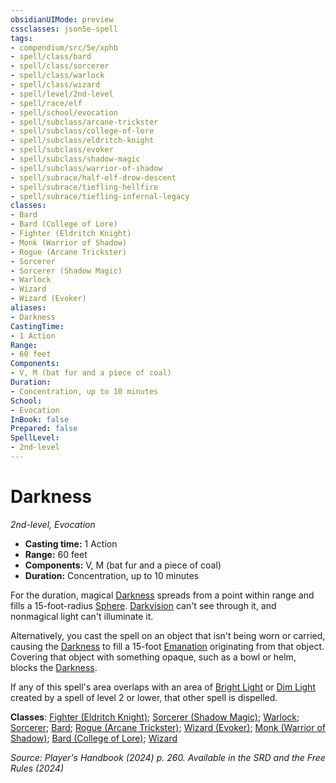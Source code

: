 ```yaml
---
obsidianUIMode: preview
cssclasses: json5e-spell
tags:
- compendium/src/5e/xphb
- spell/class/bard
- spell/class/sorcerer
- spell/class/warlock
- spell/class/wizard
- spell/level/2nd-level
- spell/race/elf
- spell/school/evocation
- spell/subclass/arcane-trickster
- spell/subclass/college-of-lore
- spell/subclass/eldritch-knight
- spell/subclass/evoker
- spell/subclass/shadow-magic
- spell/subclass/warrior-of-shadow
- spell/subrace/half-elf-drow-descent
- spell/subrace/tiefling-hellfire
- spell/subrace/tiefling-infernal-legacy
classes:
- Bard
- Bard (College of Lore)
- Fighter (Eldritch Knight)
- Monk (Warrior of Shadow)
- Rogue (Arcane Trickster)
- Sorcerer
- Sorcerer (Shadow Magic)
- Warlock
- Wizard
- Wizard (Evoker)
aliases:
- Darkness
CastingTime: 
- 1 Action
Range:
- 60 feet
Components:
- V, M (bat fur and a piece of coal)
Duration:
- Concentration, up to 10 minutes
School:
- Evocation
InBook: false
Prepared: false
SpellLevel:
- 2nd-level
---
```

# Darkness
*2nd-level, Evocation*  


- **Casting time:** 1 Action
- **Range:** 60 feet
- **Components:** V, M (bat fur and a piece of coal)
- **Duration:** Concentration, up to 10 minutes

For the duration, magical [Darkness](/3-Mechanics/CLI/variant-rules/darkness-xphb.md) spreads from a point within range and fills a 15-foot-radius [Sphere](/3-Mechanics/CLI/variant-rules/sphere-area-of-effect-xphb.md). [Darkvision](senses.md#Darkvision) can't see through it, and nonmagical light can't illuminate it.

Alternatively, you cast the spell on an object that isn't being worn or carried, causing the [Darkness](/3-Mechanics/CLI/variant-rules/darkness-xphb.md) to fill a 15-foot [Emanation](/3-Mechanics/CLI/variant-rules/emanation-area-of-effect-xphb.md) originating from that object. Covering that object with something opaque, such as a bowl or helm, blocks the [Darkness](/3-Mechanics/CLI/variant-rules/darkness-xphb.md).

If any of this spell's area overlaps with an area of [Bright Light](/3-Mechanics/CLI/variant-rules/bright-light-xphb.md) or [Dim Light](/3-Mechanics/CLI/variant-rules/dim-light-xphb.md) created by a spell of level 2 or lower, that other spell is dispelled.

**Classes**: [Fighter (Eldritch Knight)](/3-Mechanics/CLI/lists/list-spells-classes-eldritch-knight-xphb.md "subclass=XPHB;class=XPHB"); [Sorcerer (Shadow Magic)](/3-Mechanics/CLI/lists/list-spells-classes-shadow-magic-xge.md "subclass=XGE;class=XPHB"); [Warlock](/3-Mechanics/CLI/lists/list-spells-classes-warlock.md); [Sorcerer](/3-Mechanics/CLI/lists/list-spells-classes-sorcerer.md); [Bard](/3-Mechanics/CLI/lists/list-spells-classes-bard.md); [Rogue (Arcane Trickster)](/3-Mechanics/CLI/lists/list-spells-classes-arcane-trickster-xphb.md "subclass=XPHB;class=XPHB"); [Wizard (Evoker)](/3-Mechanics/CLI/lists/list-spells-classes-evoker-xphb.md "subclass=XPHB;class=XPHB"); [Monk (Warrior of Shadow)](/3-Mechanics/CLI/lists/list-spells-classes-warrior-of-shadow-xphb.md "subclass=XPHB;class=XPHB"); [Bard (College of Lore)](/3-Mechanics/CLI/lists/list-spells-classes-college-of-lore-xphb.md "subclass=XPHB;class=XPHB"); [Wizard](/3-Mechanics/CLI/lists/list-spells-classes-wizard.md)

*Source: Player's Handbook (2024) p. 260. Available in the <span title='Systems Reference Document (5.2)'>SRD</span> and the Free Rules (2024)*